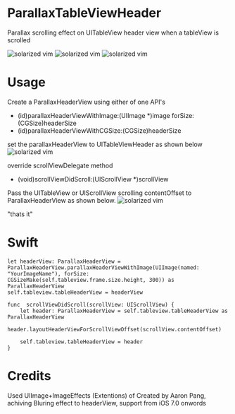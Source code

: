 ParallaxTableViewHeader
=======================

Parallax scrolling effect on UITableView header view when a tableView is scrolled

![solarized vim](http://i.imgur.com/xfYljPk.png)
![solarized vim](http://i.imgur.com/TBdyVeq.png)
![solarized vim](http://i.imgur.com/4ZgVLbf.png)

Usage
========
Create a ParallaxHeaderView using either of one API's
+ (id)parallaxHeaderViewWithImage:(UIImage *)image forSize:(CGSize)headerSize
+ (id)parallaxHeaderViewWithCGSize:(CGSize)headerSize

set the parallaxHeaderView to UITableViewHeader as shown below
![solarized vim](http://i.imgur.com/JKTqxDe.png)

override scrollViewDelegate method
- (void)scrollViewDidScroll:(UIScrollView *)scrollView

Pass the UITableView or UIScrollView scrolling  contentOffset to ParallaxHeaderView as shown below.
![solarized vim](http://i.imgur.com/p4mbQeB.png)

"thats it"

Swift
======
    let headerView: ParallaxHeaderView = ParallaxHeaderView.parallaxHeaderViewWithImage(UIImage(named: "YourImageName"), forSize: CGSizeMake(self.tableview.frame.size.height, 300)) as ParallaxHeaderView
    self.tableview.tableHeaderView = headerView

    func  scrollViewDidScroll(scrollView: UIScrollView) {
        let header: ParallaxHeaderView = self.tableview.tableHeaderView as ParallaxHeaderView
        header.layoutHeaderViewForScrollViewOffset(scrollView.contentOffset)

        self.tableview.tableHeaderView = header
    }

Credits
========
Used UIImage+ImageEffects (Extentions) of Created by Aaron Pang,
achiving Bluring effect to headerView, support from iOS 7.0 onwords

